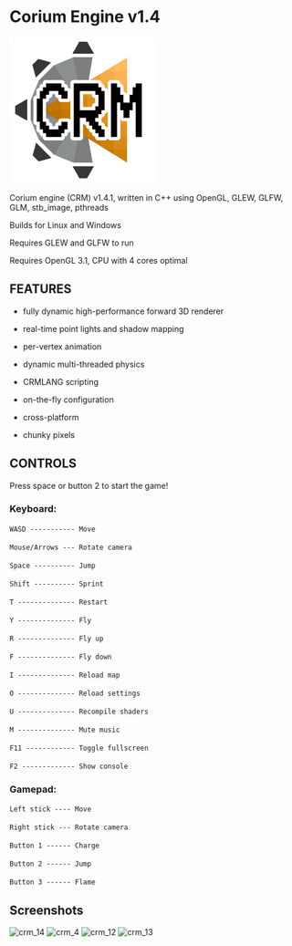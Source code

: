 # Corium Engine v1.4

<img src="https://raw.githubusercontent.com/Ronin748/Corium/master/gfx/misc/CRM_logo.png" width="256" height="256">

Corium engine (CRM) v1.4.1, written in C++ using OpenGL,
GLEW, GLFW, GLM, stb_image, pthreads

Builds for Linux and Windows

Requires GLEW and GLFW to run

Requires OpenGL 3.1, CPU with 4 cores optimal

## FEATURES

- fully dynamic high-performance forward 3D renderer

- real-time point lights and shadow mapping

- per-vertex animation

- dynamic multi-threaded physics

- CRMLANG scripting

- on-the-fly configuration

- cross-platform

- chunky pixels

## CONTROLS

Press space or button 2 to start the game!

### Keyboard:

```
WASD ----------- Move

Mouse/Arrows --- Rotate camera

Space ---------- Jump

Shift ---------- Sprint

T -------------- Restart

Y -------------- Fly

R -------------- Fly up

F -------------- Fly down

I -------------- Reload map

O -------------- Reload settings

U -------------- Recompile shaders

M -------------- Mute music

F11 ------------ Toggle fullscreen

F2 ------------- Show console
```

### Gamepad:

```
Left stick ---- Move

Right stick --- Rotate camera

Button 1 ------ Charge

Button 2 ------ Jump

Button 3 ------ Flame
```

## Screenshots

![crm_14](https://user-images.githubusercontent.com/12766039/68994706-c8796a80-088e-11ea-8349-1ef6f7214b66.png)
![crm_4](https://user-images.githubusercontent.com/12766039/68994703-c8796a80-088e-11ea-8d34-a2222e7b245d.png)
![crm_12](https://user-images.githubusercontent.com/12766039/68994704-c8796a80-088e-11ea-9ebb-a0a11dbc4b6a.png)
![crm_13](https://user-images.githubusercontent.com/12766039/68994705-c8796a80-088e-11ea-8bb5-7d328f864fce.png)
